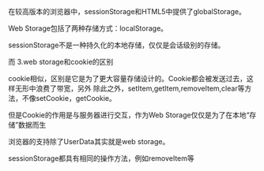 在较高版本的浏览器中，sessionStorage和HTML5中提供了globalStorage。

Web Storage包括了两种存储方式：localStorage。

sessionStorage不是一种持久化的本地存储，仅仅是会话级别的存储。

而 3.web storage和cookie的区别

cookie相似，区别是它是为了更大容量存储设计的。Cookie都会被发送过去，这样无形中浪费了带宽，另外 除此之外，setItem,getItem,removeItem,clear等方法，不像setCookie，getCookie。

但是Cookie的作用是与服务器进行交互，作为Web Storage仅仅是为了在本地“存储”数据而生

浏览器的支持除了UserData其实就是web storage。

sessionStorage都具有相同的操作方法，例如removeItem等
